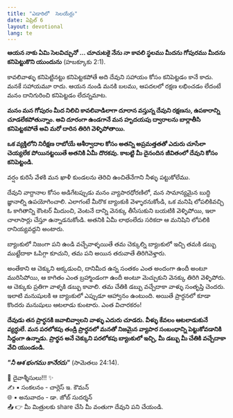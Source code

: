 ```yaml
---
title: "ఎడారిలో  సెలయేర్లు"
date: ఏప్రిల్ 6
layout: devotional
lang: te
---
```


**ఆయన నాకు ఏమి సెలవిచ్చునో ... చూచుటకై నేను నా కావలి స్థలము మీదను గోపురము మీదను కనిపెట్టుకొని యుందును** (హబక్కూకు 2:1).

కావలివాళ్ళు కనిపెట్టినట్టు కనిపెట్టకపోతే అది దేవుని సహాయం కోసం కనిపెట్టడం కానే కాదు. మనకే సహాయమూ రాదు. ఆయన నుండి మనకి బలము, ఆపదలలో రక్షణ లభించడం లేదంటే మనం దానిగురించి కనిపెట్టడం లేదన్నమాట. 

**మనం మన గోపురం మీద నిలిచి కావలివాడిలాగా దూరాన వస్తున్న దేవుని రక్షణను, ఉపకారాన్ని చూడలేకపోతున్నాం. అవి దూరంగా ఉండగానే మన హృదయపు ద్వారాలను బార్లాతీసి కనిపెట్టకపోతే అవి మరో దారిన తిరిగి వెళ్ళిపోతాయి.**

 **ఒక వ్యక్తిలోని నిరీక్షణ రాబోయే ఆశీర్వాదాల కోసం అతన్ని అప్రమత్తతతో ఎదురు చూసేలా చెయ్యలేక పోయినట్టయితే అతనికి ఏమీ దొరకవు. కాబట్టి మీ దైనందిన జీవితంలో దేవుని కోసం కనిపెట్టండి.**

వర్షం కురిసే వేళకి మన ఖాళీ కుండలను తెరిచి ఉంచితేనేగాని నీళ్ళు పట్టుకోలేము.

దేవుని వాగ్దానాల కోసం అడిగేటప్పుడు మనం వ్యాపారధోరణిలో, మన సామాన్యమైన బుద్ధి జ్ఞానాల్ని ఉపయోగించాలి. ఎలాగంటే మీరొక బ్యాంకుకి వెళ్ళారనుకోండి, ఒక మనిషి లోపలికివచ్చి ఓ కాగితాన్ని కౌంటర్ మీదుంచి, వెంటనే దాన్ని వెనక్కు తీసేసుకుని బయటికి వెళ్ళిపోయి, ఇలా చాలాసార్లు చేస్తూ ఉన్నాడనుకోండి. అతనికి ఏమీ లాభంలేదు సరికదా ఆ మనిషిని లోపలికి రానియ్యవద్దని అంటారు.

బ్యాంకులో నిజంగా పని ఉండి వచ్చేవాళ్ళయితే తమ చెక్కుల్ని బ్యాంకులో ఇచ్చి తమకి డబ్బు ముట్టేదాకా ఓపిగ్గా కూచుని, తమ పని అయిన తరువాతే తిరిగివెళ్తారు.

అంతేకాని ఆ చెక్కుని అక్కడుంచి, దానిమీద ఉన్న సంతకం ఎంత అందంగా ఉందీ అంటూ మురిసిపోయి, ఆ కాగితం ఎంత బ్రహ్మాండంగా ఉందీ అంటూ మెచ్చుకుని వెనక్కు తిరిగి వెళ్ళిపోరు. ఆ చెక్కుకు ప్రతిగా వాళ్ళకి డబ్బు కావాలి. తమ చేతికి డబ్బు వచ్చేదాకా వాళ్ళు సంతృప్తి చెందరు. ఇలాటి మనుషులకి ఆ బ్యాంకులో ఎప్పుడూ ఆహ్వానం ఉంటుంది. అయితే ప్రార్ధనలో కూడా కొందరు మనుషులు ఆటలాడు కుంటారు. ఎంత విచారకరం!

 **దేవుడు తన ప్రార్ధనకి జవాబివ్వాలని వాళ్ళు ఎదురు చూడరు. వీళ్ళు కేవలం ఆటలాడుకునే వ్యర్ధులే. మన పరలోకపు తండ్రి ప్రార్ధనలో మనతో నిజమైన వ్యాపార సంబంధాన్ని పెట్టుకోవడానికి సిద్దంగా ఉన్నాడు. ప్రార్థన అనే చెక్కుని పరలోకపు బ్యాంకులో ఇచ్చి, మీ డబ్బు మీ చేతికి వచ్చేదాకా వేచి యుండండి.**

***"నీ ఆశ భంగము కానేరదు"*** (సామెతలు 24:14).


<div class="blessing">🙏 <span class="bless-text">దైవాశ్శీసులు!!!</span> ✨</div>

<div class="credit">✍️ <span class="credit-text">▪ సంకలనం - చార్లెస్ ఇ. కౌమన్</span></div>
<div class="credit">🌐 <span class="credit-text">▪ అనువాదం - డా. జోబ్ సుదర్శన్</span></div>


<div class="share">📤 👉 <span class="share-text">మీ మిత్రులకు share చేసి మీ వంతుగా దేవుని పని చేయండి.</span></div>
